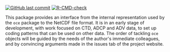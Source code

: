 <!-- badges: start -->

[![GitHub last commit](https://img.shields.io/github/last-commit/dankelley/ocencdf)](https://img.shields.io/github/last-commit/dankelley/ocencdf)
[![R-CMD-check](https://github.com/dankelley/ocencdf/actions/workflows/R-CMD-check.yaml/badge.svg)](https://github.com/dankelley/ocencdf/actions/workflows/R-CMD-check.yaml)
<!-- badges: end -->


This package provides an interface from the internal representation used
by the `oce` package to the NetCDF file format.  It is in an early stage
of development, with work focused on CTD, ADCP and ADV data, to set up
coding patterns that can be used on other data.  The order of tackling
`oce` objects will be guided by the needs of the author's immediate
colleagues, and by convincing arguments made in the issues tab of the
project website.
